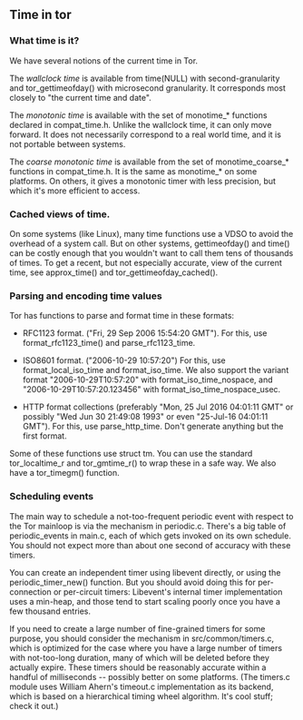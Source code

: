 
## Time in tor ##

### What time is it? ###

We have several notions of the current time in Tor.

The *wallclock time* is available from time(NULL) with
second-granularity and tor_gettimeofday() with microsecond
granularity.  It corresponds most closely to "the current time and date".

The *monotonic time* is available with the set of monotime_\*
functions declared in compat_time.h.  Unlike the wallclock time, it
can only move forward. It does not necessarily correspond to a real
world time, and it is not portable between systems.

The *coarse monotonic time* is available from the set of
monotime_coarse_\* functions in compat_time.h. It is the same as
monotime_\* on some platforms. On others, it gives a monotonic timer
with less precision, but which it's more efficient to access.

### Cached views of time. ###

On some systems (like Linux), many time functions use a VDSO to avoid
the overhead of a system call.  But on other systems, gettimeofday()
and time() can be costly enough that you wouldn't want to call them
tens of thousands of times.  To get a recent, but not especially
accurate, view of the current time, see approx_time() and
tor_gettimeofday_cached().


### Parsing and encoding time values ###

Tor has functions to parse and format time in these formats:

   * RFC1123 format. ("Fri, 29 Sep 2006 15:54:20 GMT").  For this,
     use format_rfc1123_time() and parse_rfc1123_time.

   * ISO8601 format. ("2006-10-29 10:57:20") For this, use
     format_local_iso_time and format_iso_time.  We also support the
     variant format "2006-10-29T10:57:20" with format_iso_time_nospace, and
     "2006-10-29T10:57:20.123456" with format_iso_time_nospace_usec.

   * HTTP format collections (preferably "Mon, 25 Jul 2016 04:01:11
     GMT" or possibly "Wed Jun 30 21:49:08 1993" or even "25-Jul-16
     04:01:11 GMT"). For this, use parse_http_time.  Don't generate anything
     but the first format.

Some of these functions use struct tm. You can use the standard
tor_localtime_r and tor_gmtime_r() to wrap these in a safe way. We
also have a tor_timegm() function.

### Scheduling events ###

The main way to schedule a not-too-frequent periodic event with
respect to the Tor mainloop is via the mechanism in periodic.c.
There's a big table of periodic_events in main.c, each of which gets
invoked on its own schedule.  You should not expect more than about
one second of accuracy with these timers.

You can create an independent timer using libevent directly, or using
the periodic_timer_new() function.  But you should avoid doing this
for per-connection or per-circuit timers: Libevent's internal timer
implementation uses a min-heap, and those tend to start scaling poorly
once you have a few thousand entries.

If you need to create a large number of fine-grained timers for some
purpose, you should consider the mechanism in src/common/timers.c,
which is optimized for the case where you have a large number of
timers with not-too-long duration, many of which will be deleted
before they actually expire. These timers should be reasonably
accurate within a handful of milliseconds -- possibly better on some
platforms.  (The timers.c module uses William Ahern's timeout.c
implementation as its backend, which is based on a hierarchical timing
wheel algorithm. It's cool stuff; check it out.)
